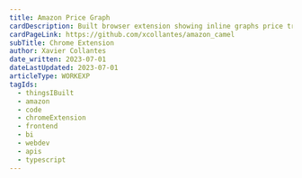 ```yaml
---
title: Amazon Price Graph
cardDescription: Built browser extension showing inline graphs price trends on Amazon products.
cardPageLink: https://github.com/xcollantes/amazon_camel
subTitle: Chrome Extension
author: Xavier Collantes
date_written: 2023-07-01
dateLastUpdated: 2023-07-01
articleType: WORKEXP
tagIds:
  - thingsIBuilt
  - amazon
  - code
  - chromeExtension
  - frontend
  - bi
  - webdev
  - apis
  - typescript
---
```

